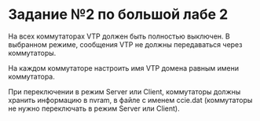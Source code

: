 # Задание №2 по большой лабе 2

На всех коммутаторах VTP должен быть полностью выключен. В выбранном режиме, сообщения VTP не должны передаваться через коммутаторы.

На каждом коммутаторе настроить имя VTP домена равным имени коммутатора.

При переключении в режим Server или Client, коммутаторы должны хранить информацию в nvram, в файле с именем ccie.dat \(коммутаторы не нужно переключать в режим Server или Client\).  
  


